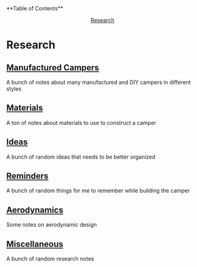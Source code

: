 <div markdown="1">
<!-- START doctoc generated TOC please keep comment here to allow auto update -->
<!-- DON'T EDIT THIS SECTION, INSTEAD RE-RUN doctoc TO UPDATE -->
**Table of Contents**

<p align="center">
<a href="#research">Research</a>
</p>

<!-- END doctoc generated TOC please keep comment here to allow auto update -->
</div>

# Research

## [Manufactured Campers](./Manufactured_Campers.md)
A bunch of notes about many manufactured and DIY campers in different styles

## [Materials](./Materials/)
A ton of notes about materials to use to construct a camper

## [Ideas](./Ideas.md)
A bunch of random ideas that needs to be better organized

## [Reminders](./Reminders.md)
A bunch of random things for me to remember while building the camper

## [Aerodynamics](./Aerodynamics.md)
Some notes on aerodynamic design

## [Miscellaneous](./Miscellaneous.md)
A bunch of random research notes

